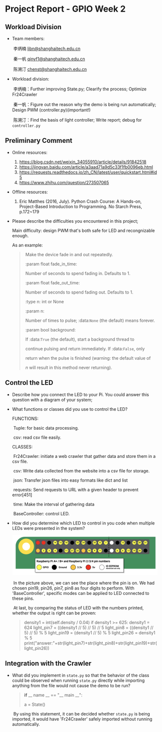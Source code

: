 # Project Report - GPIO Week 2



## Workload Division

- Team members: 

  ​					李炳楠 libn@shanghaitech.edu.cn

  ​					秦一帆 qinyf1@shanghaitech.edu.cn

  ​					陈溯汀 chenst@shanghaitech.edu.cn

- Workload division:

  ​					李炳楠：Further improving State.py; Clearify the process; Optimize Fr24Crawler

  ​					秦一帆：Figure out the reason why the demo is being run automatically; Design PWM (controller.py)(important!)

  ​					陈溯汀：Find the basis of light controller; Write report; debug for `controller.py`

## Preliminary Comment

- Online resources: 
  1. https://blog.csdn.net/weixin_34055910/article/details/91842518
  2. https://jingyan.baidu.com/article/a3aad71a9d5c33f1fb0096eb.html
  3. https://requests.readthedocs.io/zh_CN/latest/user/quickstart.html#id5
  4. https://www.zhihu.com/question/273507065
  
- Offline resources:
  
  1. Eric Matthes (2016, July). Python Crash Course: A Hands-on, Project-Based Introduction to Programming. No Starch Press, p.172~179
  
- Please describe the difficulties you encountered in this project;

  Main difficulty: design PWM that's both safe for LED and recongnizable enough.

  As an example:

  > ​    Make the device fade in and out repeatedly.
  >
  > 
  >
  > ​    :param float fade_in_time:
  >
  > ​      Number of seconds to spend fading in. Defaults to 1.
  >
  > 
  >
  > ​    :param float fade_out_time:
  >
  > ​      Number of seconds to spend fading out. Defaults to 1.
  >
  > 
  >
  > ​    :type n: int or None
  >
  > ​    :param n:
  >
  > ​      Number of times to pulse; :data:`None` (the default) means forever.
  >
  > 
  >
  > ​    :param bool background:
  >
  > ​      If :data:`True` (the default), start a background thread to
  >
  > ​      continue pulsing and return immediately. If :data:`False`, only
  >
  > ​      return when the pulse is finished (warning: the default value of
  >
  > ​      *n* will result in this method never returning).

## Control the LED

- Describe how you connect the LED to your Pi. You could answer this question with a diagram of your system;

- What functions or classes did you use to control the LED? 

  FUNCTIONS: 

  ​		Tuple: for basic data processing.

  ​		csv: read csv file easily.

  CLASSES: 

  ​		Fr24Crawler: initiate a web crawler that gather data and store them in a csv file.

  ​				csv: Write data collected from the website into a csv file for storage.

  ​				json: Transfer json files into easy formats like dict and list

  ​				requests: Send requests to URL with a given header to prevent error[451]

  ​				time: Make the interval of gathering data

  ​		BaseController: control LED.

- How did you determine which LED to control in you code when multiple LEDs were presented in the system?

  ![GPIO](./GPIO.png)

  ​	In the picture above, we can see the place where the pin is on. We had chosen pin19, pin26, pin7, pin8 as four digits to perform. With 'BaseController', specific modes can be applied to LED connected to these pins.

  ​	At last, by comparing the status of LED with the numbers printed, whether the output is right can be proven: 

  > density1 = int(self.density / 0.04)
  > if density1 >= 625:
  >     density1 = 624
  > light_pin7 = ((density1 // 5) // 5) // 5
  > light_pin8 = ((density1 // 5) // 5) % 5
  > light_pin19 = (density1 // 5) % 5
  > light_pin26 = density1 % 5
  > print("answer:"+str(light_pin7)+str(light_pin8)+str(light_pin19)+str(light_pin26))   

## Integration with the Crawler

- What did you implement in `state.py` so that the behavior of the class could be observed when running `state.py` directly while importing anything from the file would not cause the demo to be run?

  >**if** __ name __ == "__ main __":
  >
  >  a = State()

  ​	By using this statement, it can be decided whether  `state.py` is being imported, it would have 'Fr24Crawler' safely imported without running automatically.
